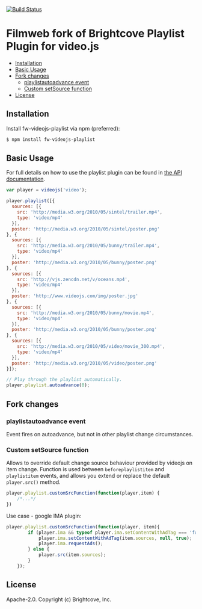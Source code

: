 [![Build Status](https://travis-ci.org/brightcove/videojs-playlist.svg?branch=master)](https://travis-ci.org/brightcove/videojs-playlist)

# Filmweb fork of Brightcove Playlist Plugin for video.js

<!-- START doctoc generated TOC please keep comment here to allow auto update -->
<!-- DON'T EDIT THIS SECTION, INSTEAD RE-RUN doctoc TO UPDATE -->


- [Installation](#installation)
- [Basic Usage](#basic-usage)
- [Fork changes](#fork-changes)
  - [playlistautoadvance event](#playlistautoadvance-event)
  - [Custom setSource function](#custom-setsource-function)
- [License](#license)

<!-- END doctoc generated TOC please keep comment here to allow auto update -->

## Installation

Install fw-videojs-playlist via npm (preferred):

```sh
$ npm install fw-videojs-playlist
```

## Basic Usage

For full details on how to use the playlist plugin can be found in [the API documentation](docs/api.md).

```js
var player = videojs('video');

player.playlist([{
  sources: [{
    src: 'http://media.w3.org/2010/05/sintel/trailer.mp4',
    type: 'video/mp4'
  }],
  poster: 'http://media.w3.org/2010/05/sintel/poster.png'
}, {
  sources: [{
    src: 'http://media.w3.org/2010/05/bunny/trailer.mp4',
    type: 'video/mp4'
  }],
  poster: 'http://media.w3.org/2010/05/bunny/poster.png'
}, {
  sources: [{
    src: 'http://vjs.zencdn.net/v/oceans.mp4',
    type: 'video/mp4'
  }],
  poster: 'http://www.videojs.com/img/poster.jpg'
}, {
  sources: [{
    src: 'http://media.w3.org/2010/05/bunny/movie.mp4',
    type: 'video/mp4'
  }],
  poster: 'http://media.w3.org/2010/05/bunny/poster.png'
}, {
  sources: [{
    src: 'http://media.w3.org/2010/05/video/movie_300.mp4',
    type: 'video/mp4'
  }],
  poster: 'http://media.w3.org/2010/05/video/poster.png'
}]);

// Play through the playlist automatically.
player.playlist.autoadvance(0);
```

## Fork changes

### playlistautoadvance event
Event fires on autoadvance, but not in other playlist change circumstances.
 
### Custom setSource function
Allows to override default change source behaviour provided by videojs
on item change. Function is used between `beforeplaylistitem`
and `playlistitem` events, and allows you extend or replace the default
`player.src()` method.
```javascript
player.playlist.customSrcFunction(function(player,item) { 
    /*...*/ 
})
```

Use case - google IMA plugin:
````javascript
player.playlist.customSrcFunction(function(player, item){
        if (player.ima && typeof player.ima.setContentWithAdTag === 'function') {
            player.ima.setContentWithAdTag(item.sources, null, true);
            player.ima.requestAds();
        } else {
            player.src(item.sources);
        }
    });
````

## License

Apache-2.0. Copyright (c) Brightcove, Inc.
